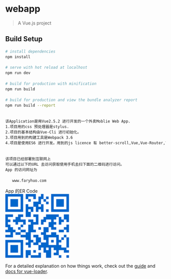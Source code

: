 # webapp

> A Vue.js project

## Build Setup

``` bash
# install dependencies
npm install

# serve with hot reload at localhost
npm run dev

# build for production with minification
npm run build

# build for production and view the bundle analyzer report
npm run build --report


该Application是用Vue2.5.2 进行开发的一个外卖Moblie Web App.
1.项目用的css 预处理器是stylus.
2.项目的基本结构由Vue-Cli 进行初始化。
3.项目用到的构建工具是Webpack 3.6
4.项目是使用ES6 进行开发。用到的js licence 有 better-scroll,Vue,Vue-Router,Vue-Resource.


该项目已经部署到互联网上
可以通过以下的URL 去访问获取使用手机去扫下面的二维码进行访问。
App 的访问网址为

   www.faryhuo.com
```
App 的ER Code <br/>
![Alt text](./readme/ER_Chart_1.png)



For a detailed explanation on how things work, check out the [guide](http://vuejs-templates.github.io/webpack/) and [docs for vue-loader](http://vuejs.github.io/vue-loader).
